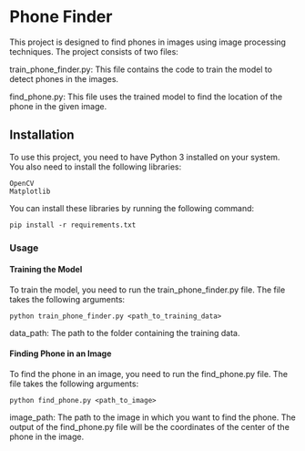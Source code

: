 # Phone Finder
This project is designed to find phones in images using image processing techniques. The project consists of two files:

train_phone_finder.py: This file contains the code to train the model to detect phones in the images.

find_phone.py: This file uses the trained model to find the location of the phone in the given image.

## Installation
To use this project, you need to have Python 3 installed on your system. You also need to install the following libraries:
```
OpenCV
Matplotlib
```
You can install these libraries by running the following command:

```
pip install -r requirements.txt
```
### Usage
#### Training the Model
To train the model, you need to run the train_phone_finder.py file. The file takes the following arguments:

```
python train_phone_finder.py <path_to_training_data>
```
data_path: The path to the folder containing the training data.

#### Finding Phone in an Image
To find the phone in an image, you need to run the find_phone.py file. The file takes the following arguments:

```
python find_phone.py <path_to_image>
```
image_path: The path to the image in which you want to find the phone.
The output of the find_phone.py file will be the coordinates of the center of the phone in the image.
